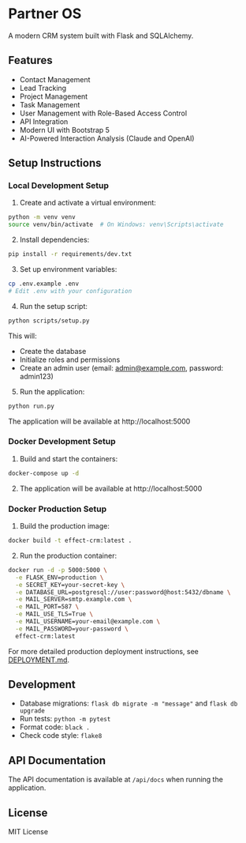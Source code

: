 # Partner OS

A modern CRM system built with Flask and SQLAlchemy.

## Features

- Contact Management
- Lead Tracking
- Project Management
- Task Management
- User Management with Role-Based Access Control
- API Integration
- Modern UI with Bootstrap 5
- AI-Powered Interaction Analysis (Claude and OpenAI)

## Setup Instructions

### Local Development Setup

1. Create and activate a virtual environment:
```bash
python -m venv venv
source venv/bin/activate  # On Windows: venv\Scripts\activate
```

2. Install dependencies:
```bash
pip install -r requirements/dev.txt
```

3. Set up environment variables:
```bash
cp .env.example .env
# Edit .env with your configuration
```

4. Run the setup script:
```bash
python scripts/setup.py
```

This will:
- Create the database
- Initialize roles and permissions
- Create an admin user (email: admin@example.com, password: admin123)

5. Run the application:
```bash
python run.py
```

The application will be available at http://localhost:5000

### Docker Development Setup

1. Build and start the containers:
```bash
docker-compose up -d
```

2. The application will be available at http://localhost:5000

### Docker Production Setup

1. Build the production image:
```bash
docker build -t effect-crm:latest .
```

2. Run the production container:
```bash
docker run -d -p 5000:5000 \
  -e FLASK_ENV=production \
  -e SECRET_KEY=your-secret-key \
  -e DATABASE_URL=postgresql://user:password@host:5432/dbname \
  -e MAIL_SERVER=smtp.example.com \
  -e MAIL_PORT=587 \
  -e MAIL_USE_TLS=True \
  -e MAIL_USERNAME=your-email@example.com \
  -e MAIL_PASSWORD=your-password \
  effect-crm:latest
```

For more detailed production deployment instructions, see [DEPLOYMENT.md](DEPLOYMENT.md).

## Development

- Database migrations: `flask db migrate -m "message"` and `flask db upgrade`
- Run tests: `python -m pytest`
- Format code: `black .`
- Check code style: `flake8`

## API Documentation

The API documentation is available at `/api/docs` when running the application.

## License

MIT License 